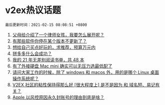 # v2ex热议话题

`最后更新时间：2021-02-15 08:08:51 +0800`

1. [父母给介绍了一个律师女孩，我要怎么展开呢？](https://www.v2ex.com/t/753263)
1. [有那些软件你停在某个版本不更新了？](https://www.v2ex.com/t/753273)
1. [想给自己买点好玩的，求推荐，预算万元内](https://www.v2ex.com/t/753313)
1. [拼多多什么会成功？](https://www.v2ex.com/t/753323)
1. [我的 21 年无差别阅读书单，共 48 本](https://www.v2ex.com/t/753268)
1. [有了外接硬盘 Mac mini 确实可以无压力选最低配了](https://www.v2ex.com/t/753250)
1. [请问大家工作的时候，除了 windows 和 macos 外，用的是哪个 Linux 桌面操作系统呢？](https://www.v2ex.com/t/753283)
1. [V2EX 社区的粘性保持得那么好 [很大程度上] 是不是因为 和 域名短、易记有关？](https://www.v2ex.com/t/753340)
1. [Apple 以风控原因永久封账号的理由到底是啥？](https://www.v2ex.com/t/753265)

